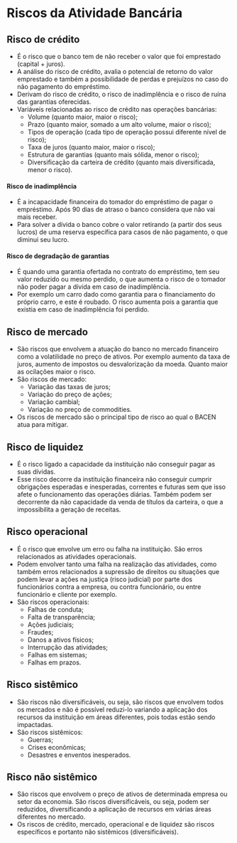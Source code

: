 # Riscos da Atividade Bancária

## Risco de crédito
- É o risco que o banco tem de não receber o valor que foi emprestado (capital + juros).
- A análise do risco de crédito, avalia o potencial de retorno do valor emprestado e também a possibilidade de perdas e prejuízos no caso do não pagamento do empréstimo.
- Derivam do risco de crédito, o risco de inadimplência e o risco de ruína das garantias oferecidas.
- Variáveis relacionadas ao risco de crédito nas operações bancárias:
  - Volume (quanto maior, maior o risco);
  - Prazo (quanto maior, somado a um alto volume, maior o risco);
  - Tipos de operação (cada tipo de operação possui diferente nível de risco);
  - Taxa de juros (quanto maior, maior o risco);
  - Estrutura de garantias (quanto mais sólida, menor o risco);
  - Diversificação da carteira de crédito (quanto mais diversificada, menor o risco).

#### Risco de inadimplência
- É a incapacidade financeira do tomador do empréstimo de pagar o empréstimo. Após 90 dias de atraso o banco considera que não vai mais receber.
- Para solver a dívida o banco cobre o valor retirando (a partir dos seus lucros) de uma reserva específica para casos de não pagamento, o que diminui seu lucro.

#### Risco de degradação de garantias
- É quando uma garantia ofertada no contrato do empréstimo, tem seu valor reduzido ou mesmo perdido, o que aumenta o risco de o tomador não poder pagar a dívida em caso de inadimplência.
- Por exemplo um carro dado como garantia para o financiamento do próprio carro, e este é roubado. O risco aumenta pois a garantia que existia em caso de inadimplência foi perdido.

## Risco de mercado
- São riscos que envolvem a atuação do banco no mercado financeiro como a volatilidade no preço de ativos. Por exemplo aumento da taxa de juros, aumento de impostos ou desvalorização da moeda. Quanto maior as ocilações maior o risco.
- São riscos de mercado:
  - Variação das taxas de juros;
  - Variação do preço de ações;
  - Variação cambial;
  - Variação no preço de commodities.
- Os riscos de mercado são o principal tipo de risco ao qual o BACEN atua para mitigar.

## Risco de liquidez
- É o risco ligado a capacidade da instituição não conseguir pagar as suas dívidas. 
- Esse risco decorre da instituição financeira não conseguir cumprir obrigações esperadas e inesperadas, correntes e futuras sem que isso afete o funcionamento das operações diárias. Também podem ser decorrente da não capacidade da venda de títulos da carteira, o que a impossibilita a geração de receitas.

## Risco operacional
- É o risco que envolve um erro ou falha na instituição. São erros relacionados as atividades operacionais.
- Podem envolver tanto uma falha na realização das atividades, como também erros relacionados a supressão de direitos ou situações que podem levar a ações na justiça (risco judicial) por parte dos funcionários contra a empresa, ou contra funcionário, ou entre funcionário e cliente por exemplo.
- São riscos operacionais:
  - Falhas de conduta;
  - Falta de transparência;
  - Ações judiciais;
  - Fraudes;
  - Danos a ativos físicos;
  - Interrupção das atividades;
  - Falhas em sistemas;
  - Falhas em prazos.

## Risco sistêmico
- São riscos não diversificáveis, ou seja, são riscos que envolvem todos os mercados e não é possível reduzi-lo variando a aplicação dos recursos da instituição em áreas diferentes, pois todas estão sendo impactadas.
- São riscos sistêmicos:
  - Guerras;
  - Crises econômicas;
  - Desastres e enventos inesperados.

## Risco não sistêmico
- São riscos que envolvem o preço de ativos de determinada empresa ou setor da economia. São riscos diversificáveis, ou seja, podem ser reduzidos, diversificando a aplicação de recursos em várias áreas diferentes no mercado.
- Os riscos de crédito, mercado, operacional e de liquidez são riscos específicos e portanto não sistêmicos (diversificáveis).